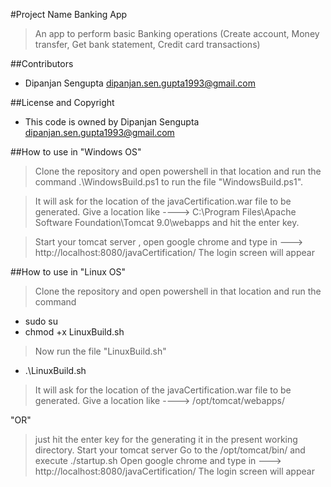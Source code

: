 #Project Name
  Banking App
> An app to perform basic Banking operations (Create account, Money transfer, Get bank statement, Credit card transactions)


##Contributors
- Dipanjan Sengupta <dipanjan.sen.gupta1993@gmail.com>

##License and Copyright
- This code is owned by Dipanjan Sengupta <dipanjan.sen.gupta1993@gmail.com>

##How to use in "Windows OS"
> Clone the repository and open powershell in that location and run the command
.\WindowsBuild.ps1 to run the file "WindowsBuild.ps1".

> It will ask for the location of the javaCertification.war file to be generated.
Give a location like ----> C:\Program Files\Apache Software Foundation\Tomcat 9.0\webapps
and hit the enter key.

> Start your tomcat server , open google chrome and 
type in ---> http://localhost:8080/javaCertification/
The login screen will appear

##How to use in "Linux OS"
> Clone the repository and open powershell in that location and run the command
- sudo su
- chmod +x LinuxBuild.sh

> Now run the file "LinuxBuild.sh"
- .\LinuxBuild.sh

> It will ask for the location of the javaCertification.war file to be generated.
Give a location like ----> /opt/tomcat/webapps/    

"OR" 

> just hit the enter key for the generating it in the present working directory.
> Start your tomcat server 
> Go to the /opt/tomcat/bin/  and execute ./startup.sh
> Open google chrome and 
type in ---> http://localhost:8080/javaCertification/
>The login screen will appear
